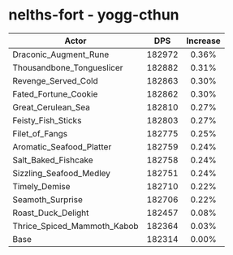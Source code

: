 # nelths-fort - yogg-cthun
| Actor | DPS | Increase |
|---|:---:|:---:|
|Draconic_Augment_Rune|182972|0.36%|
|Thousandbone_Tongueslicer|182882|0.31%|
|Revenge_Served_Cold|182863|0.30%|
|Fated_Fortune_Cookie|182862|0.30%|
|Great_Cerulean_Sea|182810|0.27%|
|Feisty_Fish_Sticks|182803|0.27%|
|Filet_of_Fangs|182775|0.25%|
|Aromatic_Seafood_Platter|182759|0.24%|
|Salt_Baked_Fishcake|182758|0.24%|
|Sizzling_Seafood_Medley|182751|0.24%|
|Timely_Demise|182710|0.22%|
|Seamoth_Surprise|182706|0.22%|
|Roast_Duck_Delight|182457|0.08%|
|Thrice_Spiced_Mammoth_Kabob|182364|0.03%|
|Base|182314|0.00%|
